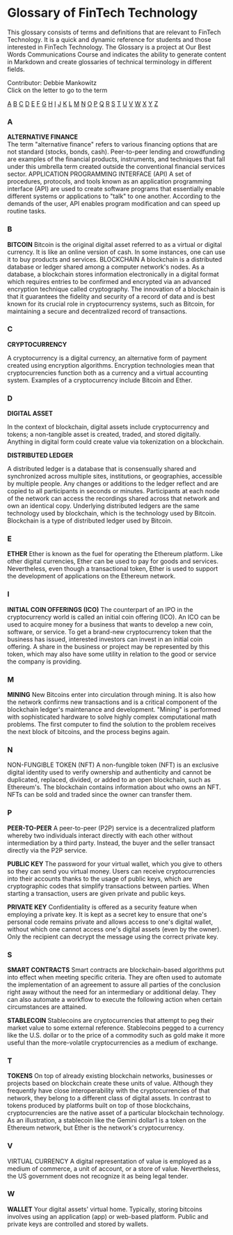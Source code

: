 # Glossary of FinTech Technology
This glossary consists of terms and definitions that are relevant to FinTech Technology. It is a quick and dynamic reference for students and those interested in FinTech Technology.
The Glossary is a project at Our Best Words Communications Course and indicates the ability to generate content in Markdown and create glossaries of technical terminology in different fields.

Contributor:
Debbie Mankowitz              
Click on the letter to go to the term

[A](#a) [B](#b) [C](#c) [D](#d) [E](#e) [F](#f) [G](#g) [H](#h) [I](#i) [J](#j) [K](#k) [L](#l) [M](#m) [N](#n) [O](#o) [P](#p) [Q](#q) [R](#r) [S](#s) [T](#t) [U](#u) [V](#v) [W](#w) [X](#x) [Y](#y) [Z](#z)

### A
**ALTERNATIVE FINANCE**  
The term "alternative finance" refers to various financing options that are not standard (stocks, bonds, cash). Peer-to-peer lending and crowdfunding are examples of the financial products, instruments, and techniques that fall under this umbrella term created outside the conventional financial services sector.
APPLICATION PROGRAMMING INTERFACE (API)
A set of procedures, protocols, and tools known as an application programming interface (API) are used to create software programs that essentially enable different systems or applications to "talk" to one another. According to the demands of the user, API enables program modification and can speed up routine tasks.

### B
**BITCOIN**
Bitcoin is the original digital asset referred to as a virtual or digital currency. It is like an online version of cash. In some instances, one can use it to buy products and services.
BLOCKCHAIN
A blockchain is a distributed database or ledger shared among a computer network's nodes. As a database, a blockchain stores information electronically in a digital format which requires entries to be confirmed and encrypted via an advanced encryption technique called cryptography. The innovation of a blockchain is that it guarantees the fidelity and security of a record of data and is best known for its crucial role in cryptocurrency systems, such as Bitcoin, for maintaining a secure and decentralized record of transactions.

### C
**CRYPTOCURRENCY**

A cryptocurrency is a digital currency, an alternative form of payment created using encryption algorithms. Encryption technologies mean that cryptocurrencies function both as a currency and a virtual accounting system. Examples of a cryptocurrency include Bitcoin and Ether.

### D
**DIGITAL ASSET**

In the context of blockchain, digital assets include cryptocurrency and tokens; a non-tangible asset is created, traded, and stored digitally. Anything in digital form could create value via tokenization on a blockchain.


**DISTRIBUTED LEDGER**

A distributed ledger is a database that is consensually shared and synchronized across multiple sites, institutions, or geographies, accessible by multiple people. Any changes or additions to the ledger reflect and are copied to all participants in seconds or minutes. Participants at each node of the network can access the recordings shared across that network and own an identical copy.
Underlying distributed ledgers are the same technology used by blockchain, which is the technology used by Bitcoin. Blockchain is a type of distributed ledger used by Bitcoin.

### E

**ETHER**
Ether is known as the fuel for operating the Ethereum platform. Like other digital currencies, Ether can be used to pay for goods and services. Nevertheless, even though a transactional token, Ether is used to support the development of applications on the Ethereum network.


### I

**INITIAL COIN OFFERINGS (ICO)**
The counterpart of an IPO in the cryptocurrency world is called an initial coin offering (ICO). An ICO can be used to acquire money for a business that wants to develop a new coin, software, or service.
To get a brand-new cryptocurrency token that the business has issued, interested investors can invest in an initial coin offering. A share in the business or project may be represented by this token, which may also have some utility in relation to the good or service the company is providing.

### M

**MINING**
New Bitcoins enter into circulation through mining. It is also how the network confirms new transactions and is a critical component of the blockchain ledger's maintenance and development. "Mining" is performed with sophisticated hardware to solve highly complex computational math problems. The first computer to find the solution to the problem receives the next block of bitcoins, and the process begins again.


### N

NON-FUNGIBLE TOKEN (NFT)
A non-fungible token (NFT) is an exclusive digital identity used to verify ownership and authenticity and cannot be duplicated, replaced, divided, or added to an open blockchain, such as Ethereum's. The blockchain contains information about who owns an NFT. NFTs can be sold and traded since the owner can transfer them.

### P

**PEER-TO-PEER**
A peer-to-peer (P2P) service is a decentralized platform whereby two individuals interact directly with each other without intermediation by a third party. Instead, the buyer and the seller transact directly via the P2P service.

**PUBLIC KEY**
The password for your virtual wallet, which you give to others so they can send you virtual money. Users can receive cryptocurrencies into their accounts thanks to the usage of public keys, which are cryptographic codes that simplify transactions between parties.
When starting a transaction, users are given private and public keys.

**PRIVATE KEY**
Confidentiality is offered as a security feature when employing a private key. It is kept as a secret key to ensure that one's personal code remains private and allows access to one's digital wallet, without which one cannot access one's digital assets (even by the owner). Only the recipient can decrypt the message using the correct private key.

### S

**SMART CONTRACTS**
Smart contracts are blockchain-based algorithms put into effect when meeting specific criteria. They are often used to automate the implementation of an agreement to assure all parties of the conclusion right away without the need for an intermediary or additional delay. They can also automate a workflow to execute the following action when certain circumstances are attained.

**STABLECOIN**
Stablecoins are cryptocurrencies that attempt to peg their market value to some external reference.
Stablecoins pegged to a currency like the U.S. dollar or to the price of a commodity such as gold make it more useful than the more-volatile cryptocurrencies as a medium of exchange.

### T

**TOKENS**
On top of already existing blockchain networks, businesses or projects based on blockchain create these units of value. Although they frequently have close interoperability with the cryptocurrencies of that network, they belong to a different class of digital assets. In contrast to tokens produced by platforms built on top of those blockchains, cryptocurrencies are the native asset of a particular blockchain technology. As an illustration, a stablecoin like the Gemini dollar1 is a token on the Ethereum network, but Ether is the network's cryptocurrency.

### V

VIRTUAL CURRENCY
A digital representation of value is employed as a medium of commerce, a unit of account, or a store of value. Nevertheless, the US government does not recognize it as being legal tender.

### W

**WALLET**
Your digital assets' virtual home. Typically, storing bitcoins involves using an application (app) or web-based platform. Public and private keys are controlled and stored by wallets.
